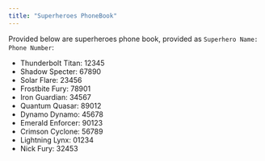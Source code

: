 ```yaml
---
title: "Superheroes PhoneBook"
---
```


Provided below are superheroes phone book, provided as `Superhero Name: Phone Number`:

- Thunderbolt Titan: 12345
- Shadow Specter: 67890
- Solar Flare: 23456
- Frostbite Fury: 78901
- Iron Guardian: 34567
- Quantum Quasar: 89012
- Dynamo Dynamo: 45678
- Emerald Enforcer: 90123
- Crimson Cyclone: 56789
- Lightning Lynx: 01234
- Nick Fury: 32453
